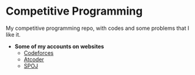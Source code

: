 # Competitive Programming
My competitive programming repo, with codes and some problems that I like it.

- **Some of my accounts on websites**
  - [Codeforces](https://codeforces.com/profile/Ayalla)
  - [Atcoder](https://atcoder.jp/users/Ayallaa)
  - [SPOJ](https://www.spoj.com/users/ayalla/)
